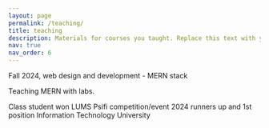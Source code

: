 ```yaml
---
layout: page
permalink: /teaching/
title: teaching
description: Materials for courses you taught. Replace this text with your description.
nav: true
nav_order: 6
---
```


Fall 2024, web design and development - MERN stack

Teaching MERN with labs.

Class student won LUMS Psifi competition/event 2024 runners up and 1st position Information Technology University
